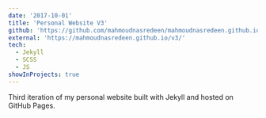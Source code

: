 ```yaml
---
date: '2017-10-01'
title: 'Personal Website V3'
github: 'https://github.com/mahmoudnasredeen/mahmoudnasredeen.github.io'
external: 'https://mahmoudnasredeen.github.io/v3/'
tech:
  - Jekyll
  - SCSS
  - JS
showInProjects: true
---
```


Third iteration of my personal website built with Jekyll and hosted on GitHub Pages.
